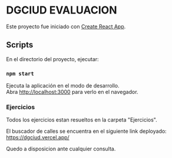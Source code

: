 # DGCIUD EVALUACION

Este proyecto fue iniciado con [Create React App](https://github.com/facebook/create-react-app).

## Scripts

En el directorio del proyecto, ejecutar:

### `npm start`

Ejecuta la aplicación en el modo de desarrollo.\
Abra [http://localhost:3000](http://localhost:3000) para verlo en el navegador.



### Ejercicios 

Todos los ejercicios estan resueltos en la carpeta "Ejercicios". 

El buscador de calles se encuentra en el siguiente link deployado: https://dgciud.vercel.app/

Quedo a disposicion ante cualquier consulta.

